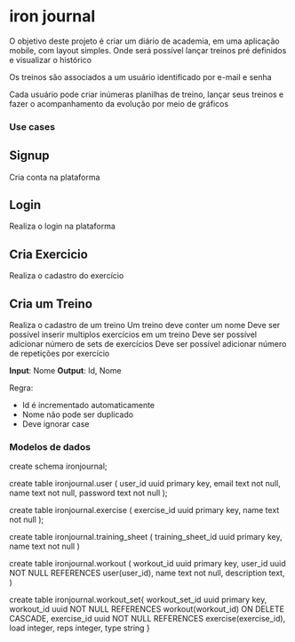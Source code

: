 # iron journal

O objetivo deste projeto é criar um diário de academia, em uma aplicação mobile, com layout simples. Onde será possível lançar treinos pré definidos e visualizar o histórico 

Os treinos são associados a um usuário identificado por e-mail e senha

Cada usuário pode criar inúmeras planilhas de treino, lançar seus treinos e fazer o acompanhamento da evolução por meio de gráficos

### Use cases

## Signup
Cria conta na plataforma

## Login
Realiza o login na plataforma

## Cria Exercicio
Realiza o cadastro do exercício

## Cria um Treino
Realiza o cadastro de um treino
Um treino deve conter um nome
Deve ser possível inserir multiplos exercícios em um treino
Deve ser possível adicionar número de sets de exercícios
Deve ser possível adicionar número de repetições por exercício


**Input**: Nome
**Output**: Id, Nome

Regra:

* Id é incrementado automaticamente
* Nome não pode ser duplicado
* Deve ignorar case


### Modelos de dados

create schema ironjournal;

create table ironjournal.user (
    user_id uuid primary key,
    email text not null,
    name text not null,
    password text not null
);

create table ironjournal.exercise (
    exercise_id uuid primary key,
    name text not null
);

create table ironjournal.training_sheet (
    training_sheet_id uuid primary key,
    name text not null
)

create table ironjournal.workout (
    workout_id uuid primary key,
    user_id uuid NOT NULL REFERENCES user(user_id),
    name text not null,
    description text,
)

create table ironjournal.workout_set{
    workout_set_id uuid primary key,
    workout_id uuid NOT NULL REFERENCES workout(workout_id) ON DELETE CASCADE,
    exercise_id uuid NOT NULL REFERENCES exercise(exercise_id),
    load integer,
    reps integer,
    type string
}